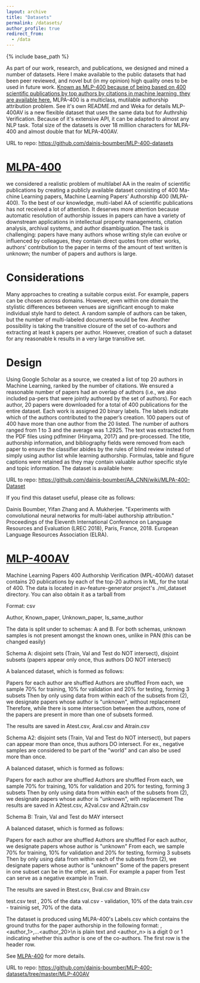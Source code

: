 ```yaml
---
layout: archive
title: "Datasets"
permalink: /datasets/
author_profile: true
redirect_from:
  - /data
---
```


{% include base_path %}

As part of our work, research, and publications, we designed and mined a number of datasets. Here I make available to the public datasets that had been peer reviewed, and novel but (in my opinion) high quality ones to be used in future work.
[Known as MLP-400 because of being based on 400 scientific publications by top authors by citations in machine learning, they are available here.](https://github.com/dainis-boumber/MLP-400-datasets)
MLPA-400 is a multiclass, mutilable authorship attribution problem. See it's own README.md and Weka for details
MLP-400AV is a new flexible dataset that uses the same data but for Authrship Verification. Because of it's extensive API, it can be adapted to almost any NLP task.
Total size of the datasets is over 18 milllion characters for MLPA-400 and almost double that for MLPA-400AV.

URL to repo: https://github.com/dainis-boumber/MLP-400-datasets

[MLPA-400](https://github.com/dainis-boumber/AA_CNN/wiki/MLPA-400-Dataset)
======

we considered a realistic problem of multilabel AA in the realm of scientific publications by creating a publicly available dataset consisting of 400 Ma-
chine Learning papers, Machine Learning Papers’ Authorship 400 (MLPA-400). To the best of our knowledge, multi-label AA of scientific publications has not received
a lot of attention. It deserves more attention because automatic resolution of authorship issues in papers can have a variety of downstream applications in intellectual property 
managements, citation analysis, archival systems, and author disambiguation. The task is challenging: papers have many authors whose writing style can evolve or influenced 
by colleagues, they contain direct quotes from other works, authors’ contribution to the paper in terms of the amount of text written is unknown; the number of papers and authors is large.

Considerations
======

Many approaches to creating a suitable corpus exist. For example, papers can be chosen across domains. However, even within one domain the stylistic differences between
venues are significant enough to make individual style hard to detect. A random sample of authors can be taken, but the number of multi-labeled documents would be few. Another possibility 
is taking the transitive closure of the set of co-authors and extracting at least k papers per author. However, creation of such a dataset for any reasonable k results in a very large transitive set.

Design
======

Using Google Scholar as a source, we created a list of top 20 authors in Machine Learning, ranked by the number of citations. We ensured a reasonable number of papers had an overlap of authors 
(i.e., we also included pa-pers that were jointly authored by the set of authors). For each author, 20 papers were downloaded for a total of 400
publications for the entire dataset. Each work is assigned 20 binary labels. The labels indicate which of the authors contributed to the paper’s creation. 100 papers out of 400 have more than one author from the 20 listed.
The number of authors ranged from 1 to 3 and the average was 1.2925. The text was extracted from the PDF files using pdfminer (Hinyama, 2017) and pre-processed. The title, authorship information, and bibliography fields were removed from each paper to ensure the classifier abides by
the rules of blind review instead of simply using author list while learning authorship. Formulas, table and figure captions were retained as they may contain valuable author specific style and topic information. 
The dataset is available here:

URL to repo: https://github.com/dainis-boumber/AA_CNN/wiki/MLPA-400-Dataset

If you find this dataset useful, please cite as follows: 

Dainis Boumber, Yifan Zhang and A. Mukherjee. "Experiments with convolutional neural networks for multi-label authorship attribution." Proceedings of the Eleventh International Conference on Language Resources and Evaluation (LREC 2018), Paris, France, 2018. European Language Resources Association (ELRA).

[MLP-400AV](https://github.com/dainis-boumber/MLP-400-datasets/tree/master/MLP-400AV)
======

Machine Learning Papers 400 Authorship Verification (MPL-400AV) dataset contains 20 publications by each of the top-20 authors in ML, for the total of 400.
The data is located in av-feature-generator project's ./ml_dataset directory. You can also obtain it as a tarball from

Format: csv

Author, Known_paper, Unknown_paper, Is_same_author

The data is split under to schemas: A and B. For both schemas, unknown samples is not present amongst the known ones, unlike in PAN (this can be changed easily)

Schema A: disjoint sets (Train, Val and Test do NOT intersect), disjoint subsets (papers appear only once, thus authors DO NOT intersect)

A balanced dataset, which is formed as follows:

Papers for each author are shuffled
Authors are shuffled
From each, we sample 70% for training, 10% for validation and 20% for testing, forming 3 subsets
Then by only using data from within each of the subsets from (2), we designate papers whose author is "unknown", without replacement
Therefore, while there is some intersection between the authors, none of the papers are present in more than one of subsets formed.

The results are saved in Atest.csv, Aval.csv and Atrain.csv

Schema A2: disjoint sets (Train, Val and Test do NOT intersect), but papers can appear more than once, thus authors DO intersect. For ex., negative samples are considered to be part of the "world" and can also be used more than once.

A balanced dataset, which is formed as follows:

Papers for each author are shuffled
Authors are shuffled
From each, we sample 70% for training, 10% for validation and 20% for testing, forming 3 subsets
Then by only using data from within each of the subsets from (2), we designate papers whose author is "unknown", with replacement
The results are saved in A2test.csv, A2val.csv and A2train.csv

Schema B: Train, Val and Test do MAY intersect

A balanced dataset, which is formed as follows:

Papers for each author are shuffled
Authors are shuffled
For each author, we designate papers whose author is "unknown"
From each, we sample 70% for training, 10% for validation and 20% for testing, forming 3 subsets
Then by only using data from within each of the subsets from (2), we designate papers whose author is "unknown"
Some of the papers present in one subset can be in the other, as well. For example a paper from Test can serve as a negative example in Train.

The results are saved in Btest.csv, Bval.csv and Btrain.csv

test.csv test , 20% of the data val.csv - validation, 10% of the data train.csv - traininig set, 70% of the data.

The dataset is produced using MLPA-400's Labels.csv which contains the ground truths for the paper authorship in the following format: ,<author_1>,...<author_20>\n is plain text and <author_n> is a digit 0 or 1 indicating whether this author is one of the co-authors. The first row is the header row.

See [MLPA-400](https://github.com/dainis-boumber/AA_CNN/wiki/MLPA-400-Dataset) for more details.

URL to repo: https://github.com/dainis-boumber/MLP-400-datasets/tree/master/MLP-400AV
